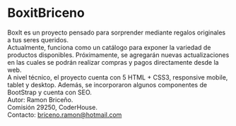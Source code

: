 # BoxitBriceno
BoxIt es un proyecto pensado para sorprender mediante regalos originales a tus seres queridos. <br> 
Actualmente, funciona como un catálogo para exponer la variedad de productos disponibles. Próximamente, se agregarán nuevas actualizaciones en las cuales se podrán realizar compras y pagos directamente desde la web. <br>
A nivel técnico, el proyecto cuenta con 5 HTML + CSS3, responsive mobile, tablet y desktop. Además, se incorporaron algunos componentes de BootStrap y cuenta con SEO. <br> 
Autor: Ramon Briceño. <br>
Comisión 29250, CoderHouse.<br>
Contacto: briceno.ramon@hotmail.com